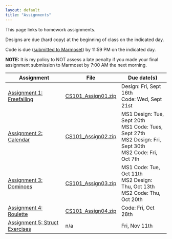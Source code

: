 ```yaml
---
layout: default
title: "Assignments"
---
```


This page links to homework assignments.

Designs are due (hard copy) at the beginning of class on the indicated day.

Code is due (<a href="../submitting.html">submitted to Marmoset</a>) by 11:59 PM on the indicated day.

**NOTE:** It is my policy to NOT assess a late penalty if you made your final assignment submission to Marmoset by 7:00 AM the next morning.

Assignment | File | Due date(s)
---------- | ---- | -----------
[Assignment 1: Freefalling](assign01.html) | [CS101\_Assign01.zip](CS101_Assign01.zip) | Design: Fri, Sept 16th<br>Code: Wed, Sept 21st
[Assignment 2: Calendar](assign02.html) | [CS101\_Assign02.zip](CS101_Assign02.zip) | MS1 Design: Tue, Sept 20th<br>MS1 Code: Tues, Sept 27th<br>MS2 Design: Fri, Sept 30th<br>MS2 Code: Fri, Oct 7th
[Assignment 3: Dominoes](assign03.html) | [CS101\_Assign03.zip](CS101_Assign03.zip) | MS1 Code: Tue, Oct 11th<br>MS2 Design: Thu, Oct 13th<br>MS2 Code: Thu, Oct 20th
[Assignment 4: Roulette](assign04.html) | [CS101\_Assign04.zip](CS101_Assign04.zip) | Code: Fri, Oct 28th
[Assignment 5: Struct Exercises](assign05.html) | n/a | Fri, Nov 11th



<!--

[Assignment 6: Chomp! Chomp! Chomp!](assign06.html) | [CS101\_Assign06.zip](CS101_Assign06.zip) | MS1 Code: Tues, Nov 26th<br>MS2 Code: Sun, Dec 8th
-->

<!-- vim:set wrap: ­-->
<!-- vim:set linebreak: -->
<!-- vim:set nolist: -->
